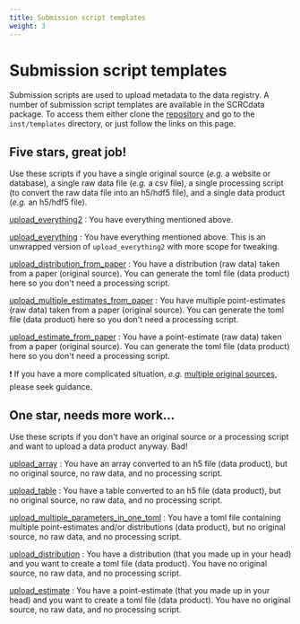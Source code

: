 ```yaml
---
title: Submission script templates
weight: 3
---
```


# Submission script templates

Submission scripts are used to upload metadata to the data registry. A number of submission script templates are available in the SCRCdata package. To access them either clone the [repository](https://github.com/ScottishCovidResponse/SCRCdata) and go to the `inst/templates` directory, or just follow the links on this page.

## Five stars, great job!

Use these scripts if you have a single original source (*e.g.* a website or database), a single raw data file (*e.g.* a csv file), a single processing script (to convert the raw data file into an h5/hdf5 file), and a single data product (*e.g.* an h5/hdf5 file).

[upload_everything2][10]
: You have everything mentioned above.

[upload_everything][9]
: You have everything mentioned above. This is an unwrapped version of `upload_everything2` with more scope for tweaking.

[upload_distribution_from_paper][8]
: You have a distribution (raw data) taken from a paper (original source). You can generate the toml file (data product) here so you don't need a processing script.

[upload_multiple_estimates_from_paper][7]
: You have multiple point-estimates (raw data) taken from a paper (original source). You can generate the toml file (data product) here so you don't need a processing script.

[upload_estimate_from_paper][6]
: You have a point-estimate (raw data) taken from a paper (original source). You can generate the toml file (data product) here so you don't need a processing script.

:exclamation: If you have a more complicated situation, *e.g.* [multiple original sources](https://raw.githubusercontent.com/ScottishCovidResponse/SCRCdata/master/inst/SCRC/scotgov_dz_lookup.R), please seek guidance.

## One star, needs more work...
Use these scripts if you don't have an original source or a processing script and want to upload a data product anyway. Bad!

[upload_array][5]
: You have an array converted to an h5 file (data product), but no original source, no raw data, and no processing script.

[upload_table][4]
: You have a table converted to an h5 file (data product), but no original source, no raw data, and no processing script.

[upload_multiple_parameters_in_one_toml][3]
: You have a toml file containing multiple point-estimates and/or distributions (data product), but no original source, no raw data, and no processing script.

[upload_distribution][2]
: You have a distribution (that you made up in your head) and you want to create a toml file (data product). You have no original source, no raw data, and no processing script.

[upload_estimate][1]
: You have a point-estimate (that you made up in your head) and you want to create a toml file (data product). You have no original source, no raw data, and no processing script.

[1]: https://raw.githubusercontent.com/ScottishCovidResponse/SCRCdata/master/inst/templates/upload_estimate.R
[2]: https://raw.githubusercontent.com/ScottishCovidResponse/SCRCdata/master/inst/templates/upload_distribution.R
[3]: https://raw.githubusercontent.com/ScottishCovidResponse/SCRCdata/master/inst/templates/upload_multiple_parameters_in_one_toml.R
[4]: https://raw.githubusercontent.com/ScottishCovidResponse/SCRCdata/master/inst/templates/upload_table.R
[5]: https://raw.githubusercontent.com/ScottishCovidResponse/SCRCdata/master/inst/templates/upload_array.R
[6]: https://raw.githubusercontent.com/ScottishCovidResponse/SCRCdata/master/inst/templates/upload_estimate_from_paper.R
[7]: https://raw.githubusercontent.com/ScottishCovidResponse/SCRCdata/master/inst/templates/upload_multiple_estimates_from_paper.R
[8]: https://raw.githubusercontent.com/ScottishCovidResponse/SCRCdata/master/inst/templates/upload_distribution_from_paper.R
[9]: https://raw.githubusercontent.com/ScottishCovidResponse/SCRCdata/master/inst/templates/upload_everything.R
[10]: https://raw.githubusercontent.com/ScottishCovidResponse/SCRCdata/master/inst/templates/upload_everything2.R
